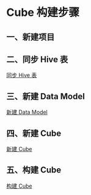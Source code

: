 # Cube 构建步骤

## 一、新建项目

## 二、同步 Hive 表

[同步 Hive 表](../Kylin/加载Hive表.md ':include')

## 三、新建 Data Model

[新建 Data Model](../Kylin/新建Model.md ':include')

## 四、新建 Cube

[新建 Cube](../Kylin/新建Cube.md ':include')

## 五、构建 Cube

[构建 Cube](../Kylin/构建Cube.md ':include')